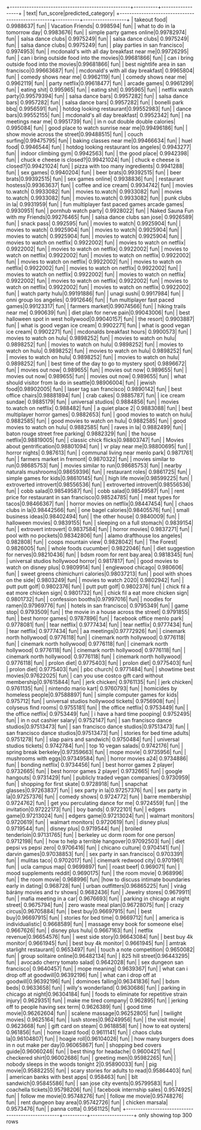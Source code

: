 +--------------------------------------------------+----------+------------------+
|                                              text| fun_score|predicted_category|
+--------------------------------------------------+----------+------------------+
|                                      takeout food| 0.9988637|               fun|
|                                  Vacation Friends|  0.998594|               fun|
|                     what to do in la tomorrow day| 0.9983676|               fun|
|                         simple party games online|0.99782974|               fun|
|                                 salsa dance clubs| 0.9975249|               fun|
|                                 salsa dance clubs| 0.9975249|               fun|
|                                 salsa dance clubs| 0.9975249|               fun|
|                     play parties in san francisco| 0.9974953|               fun|
|         mcdonald's with all day breakfast near me|0.99726295|               fun|
|          can i bring outside food into the movies|0.99681866|               fun|
|          can i bring outside food into the movies|0.99681866|               fun|
|              best nightlife area in san francisco|0.99663687|               fun|
|                 mcdonald's with all day breakfast| 0.9965804|               fun|
|                              comedy shows near me| 0.9962119|               fun|
|                              comedy shows near me| 0.9962119|               fun|
|                                     party netflix|0.99618477|               fun|
|                                      arcade games| 0.9961299|               fun|
|                                       eating shit|  0.995965|               fun|
|                                       eating shit|  0.995965|               fun|
|                               netflix watch party|0.99579394|               fun|
|                                  salsa dance bars| 0.9957282|               fun|
|                                  salsa dance bars| 0.9957282|               fun|
|                                  salsa dance bars| 0.9957282|               fun|
|                                  bonelli park bbq| 0.9956591|               fun|
|                         hotdog looking restaurant|0.99552983|               fun|
|                                        dance bars|0.99552155|               fun|
|                      mcdonald's all day breakfast| 0.9952342|               fun|
|                               na meetings near me| 0.9951739|               fun|
|                   in n out double double calories|  0.995084|               fun|
|               good place to watch sunrise near me|0.99496186|               fun|
|                      show movie across the street|0.99488515|               fun|
|                                     couch surfing|0.99475795|               fun|
|                            baking classes near me|0.99466634|               fun|
|                                         huel food| 0.9946544|               fun|
|             hotdog looking restaurant los angeles| 0.9943277|               fun|
|                               indoor climbing gym| 0.9942563|               fun|
|                                    the good place| 0.9942398|               fun|
|                         chuck e cheese is closed?|0.99421024|               fun|
|                         chuck e cheese is closed?|0.99421024|               fun|
|                   pizza with too many ingredients| 0.9941288|               fun|
|                                         sex games| 0.9940204|               fun|
|                                        beer brats|0.99392515|               fun|
|                                        beer brats|0.99392515|               fun|
|                                  sex games online| 0.9938836|               fun|
|                                restaurant hostess|0.99363637|               fun|
|                              coffee and ice cream| 0.9934742|               fun|
|                                   movies to.watch| 0.9933082|               fun|
|                                   movies to.watch| 0.9933082|               fun|
|                                   movies to.watch| 0.9933082|               fun|
|                                   movies to.watch| 0.9933082|               fun|
|                                  punk clubs in la| 0.9931959|               fun|
|     fun multiplayer fast paced games arcade games| 0.9930951|               fun|
|                               pornhub watch party| 0.9928022|               fun|
|                   Naked Sauna Fun with my Friends|0.99276465|               fun|
|                        salsa dance clubs san jose| 0.9926589|               fun|
|                                        snack pass|  0.992595|               fun|
|                                   movies to watch| 0.9925904|               fun|
|                                   movies to watch| 0.9925904|               fun|
|                                   movies to watch| 0.9925904|               fun|
|                                   movies to watch| 0.9925904|               fun|
|                                   movies to watch| 0.9925904|               fun|
|                        movies to watch on netflix| 0.9922002|               fun|
|                        movies to watch on netflix| 0.9922002|               fun|
|                        movies to watch on netflix| 0.9922002|               fun|
|                        movies to watch on netflix| 0.9922002|               fun|
|                        movies to watch on netflix| 0.9922002|               fun|
|                        movies to watch on netflix| 0.9922002|               fun|
|                        movies to watch on netflix| 0.9922002|               fun|
|                        movies to watch on netflix| 0.9922002|               fun|
|                        movies to watch on netflix| 0.9922002|               fun|
|                        movies to watch on netflix| 0.9922002|               fun|
|                        movies to watch on netflix| 0.9922002|               fun|
|                        movies to watch on netflix| 0.9922002|               fun|
|                        movies to watch on netflix| 0.9922002|               fun|
|                                  watch party hulu|0.99191886|               fun|
|                                       unagi sushi| 0.9917984|               fun|
|                            onni group los angeles| 0.9912646|               fun|
|                  fun multiplayer fast paced games|0.99123317|               fun|
|                                    farmers market|0.99074566|               fun|
|                             hiking trails near me|  0.990639|               fun|
|                          diet plan for nerve pain|0.99043006|               fun|
|             best halloween spot in west hollywood|0.99040157|               fun|
|                                        the resort| 0.9903887|               fun|
|                      what is good vegan ice cream| 0.9902271|               fun|
|                      what is good vegan ice cream| 0.9902271|               fun|
|                         mcdonalds breakfast hours| 0.9900573|               fun|
|                           movies to watch on hulu| 0.9898252|               fun|
|                           movies to watch on hulu| 0.9898252|               fun|
|                           movies to watch on hulu| 0.9898252|               fun|
|                           movies to watch on hulu| 0.9898252|               fun|
|                           movies to watch on hulu| 0.9898252|               fun|
|                           movies to watch on hulu| 0.9898252|               fun|
|                           movies to watch on hulu| 0.9898252|               fun|
|        best time of the day to go to mystery spot| 0.9896672|               fun|
|                                    movies out now|  0.989655|               fun|
|                                    movies out now|  0.989655|               fun|
|                                    movies out now|  0.989655|               fun|
|                                    movies out now|  0.989655|               fun|
|         what should visitor from la do in seattle|0.98906004|               fun|
|                                       jewish food|0.98902005|               fun|
|                           laser tag san francisco| 0.9890142|               fun|
|                                best office chairs|0.98881894|               fun|
|                                        crab cakes| 0.9885787|               fun|
|                                  ice cream sundae| 0.9885179|               fun|
|                                 universal studios| 0.9884856|               fun|
|                        movies to.watch on netflix|  0.988482|               fun|
|                                   a quiet place 2| 0.9883088|               fun|
|                     best multiplayer horror games| 0.9882653|               fun|
|                      good movies to watch on hulu| 0.9882585|               fun|
|                      good movies to watch on hulu| 0.9882585|               fun|
|                      good movies to watch on hulu| 0.9882585|               fun|
|                                       raves in la| 0.9882499|               fun|
|                   baton rouge street free parking| 0.9882329|               fun|
|                                 the house netflix|0.98819005|               fun|
|                              classic chick flicks|0.98803747|               fun|
|                       Movies about gentrification|0.98801094|               fun|
|                                   vr play near me|0.98800695|               fun|
|                                     horror nights|  0.987613|               fun|
|                   communal living near menlo park| 0.9871761|               fun|
|                         farmers market in fremont| 0.9870322|               fun|
|                             movies similar to run|0.98685753|               fun|
|                             movies similar to run|0.98685753|               fun|
|                         nearby naturals mushrooms|0.98659396|               fun|
|                                  restaurant roles| 0.9861725|               fun|
|                             simple games for kids|0.98610145|               fun|
|                                   high life movie|0.98599225|               fun|
|                             extroverted introvert|0.98556536|               fun|
|                             extroverted introvert|0.98556536|               fun|
|                                        cobb salad|0.98549587|               fun|
|                                        cobb salad|0.98549587|               fun|
|        rent price for restaurant in san francisco|0.98524785|               fun|
|                              meat types for tacos|0.98466367|               fun|
|                          horror movies on netflix|0.98447454|               fun|
|                                 chaos clubs in la|0.98442566|               fun|
|                                one bagel calories|0.98405576|               fun|
|                              small business ideas|0.98402494|               fun|
|                                   the other house| 0.9840009|               fun|
|                                  halloween movies| 0.9839155|               fun|
|                        sleeping on a full stomach| 0.9839154|               fun|
|                               extrovert introvert| 0.9837584|               fun|
|                                     horror movies| 0.9837271|               fun|
|                              pool with no pockets|0.98342806|               fun|
|                      alamo drafthouse los angeles|  0.982808|               fun|
|                               coops mountain view| 0.9828042|               fun|
|                                        The Forest| 0.9826005|               fun|
|                              whole foods cucumber| 0.9822046|               fun|
|                        diet suggestion for nerves|0.98210436|               fun|
|                       bdsm room for rent bay.area| 0.9818345|               fun|
|                universal studios hollywood horror| 0.9817817|               fun|
|               good movies to watch on disney plus| 0.9809914|               fun|
|                                 englewood chicago|  0.980606|               fun|
|                 sweet greens chimichurri calories|0.98037213|               fun|
|                       pool with shoes on the side| 0.9803249|               fun|
|                              movies to watch 2020| 0.9802942|               fun|
|                                    putt putt golf| 0.9802376|               fun|
|                                    putt putt golf| 0.9802376|               fun|
|                 chick fil a eat more chicken sign| 0.9801732|               fun|
|                 chick fil a eat more chicken sign| 0.9801732|               fun|
|                                 confession booths|0.97997016|               fun|
|                                 noodles for ramen|0.97969776|               fun|
|                           hotels in san francisco| 0.9795349|               fun|
|                                         game stop| 0.9793509|               fun|
|            the movie in a house across the street| 0.9791855|               fun|
|                                 best horror games| 0.9787896|               fun|
|                        facebook office menlo park| 0.9778081|               fun|
|                                      tear netflix| 0.9777434|               fun|
|                                      tear netflix| 0.9777434|               fun|
|                                      tear netflix| 0.9777434|               fun|
|                                       aa meetings|0.97772926|               fun|
|                          cinemark north hollywood| 0.9776118|               fun|
|                          cinemark north hollywood| 0.9776118|               fun|
|                          cinemark north hollywood| 0.9776118|               fun|
|                          cinemark north hollywood| 0.9776118|               fun|
|                          cinemark north hollywood| 0.9776118|               fun|
|                          cinemark north hollywood| 0.9776118|               fun|
|                          cinemark north hollywood| 0.9776118|               fun|
|                                       prolon diet| 0.9775403|               fun|
|                                       prolon diet| 0.9775403|               fun|
|                                       prolon diet| 0.9775403|               fun|
|                                        pbc church| 0.9771484|               fun|
|                              showtime best movies|0.97622025|               fun|
|   can you use costco gift card without membership|0.97615844|               fun|
|                                      jerk chicken| 0.9761135|               fun|
|                                      jerk chicken| 0.9761135|               fun|
|                               nintendo mario kart| 0.9760793|               fun|
|                      homicides by homeless people|0.97588897|               fun|
|                    simple computer games for kids|  0.975712|               fun|
|               universal studios hollywood tickets| 0.9756908|               fun|
|                               colyseus find rooms| 0.9755181|               fun|
|                                the office netflix| 0.9753449|               fun|
|                                the office netflix| 0.9753449|               fun|
|                        i have a hard time pooping| 0.9752495|               fun|
|                           in n out cashier salary| 0.9752147|               fun|
|                       san francisco dance studios|0.97513473|               fun|
|                       san francisco dance studios|0.97513473|               fun|
|                       san francisco dance studios|0.97513473|               fun|
|                       stories for bed time adults| 0.9751278|               fun|
|                           slap pairs and sandwich| 0.9750484|               fun|
|                         universal studios tickets| 0.9742784|               fun|
|                               top 10 vegan salads| 0.9742176|               fun|
|                             spring break berkeley|0.97359663|               fun|
|                                        mope movie| 0.9735956|               fun|
|                               mushrooms with eggs|0.97349584|               fun|
|                                 horror movies a24| 0.9734886|               fun|
|                                   bonding netflix| 0.9734456|               fun|
|                        best horror games 2 player| 0.9732665|               fun|
|                        best horror games 2 player| 0.9732665|               fun|
|                                   google hangouts| 0.9731429|               fun|
|                   publicly traded vegan companies| 0.9730959|               fun|
|                          shopping for first skate| 0.9728918|               fun|
|                                  snapchat glasses|0.97263837|               fun|
|                                   sex party in la|0.97257376|               fun|
|                                   sex party in la|0.97257376|               fun|
|                                      comedy shows| 0.9724772|               fun|
|                                  barre membership| 0.9724762|               fun|
|                  get you perculating dance for me| 0.9724559|               fun|
|                                    the invitation|0.97222173|               fun|
|                                         boy bands| 0.9722101|               fun|
|                                       edgers game|0.97213024|               fun|
|                                       edgers game|0.97213024|               fun|
|                                  walmart monitors| 0.9720619|               fun|
|                                  walmart monitors| 0.9720619|               fun|
|                                       disney plus| 0.9719544|               fun|
|                                       disney plus| 0.9719544|               fun|
|                                broiled tenderloin|0.97131765|               fun|
|              berkeley uc dorm room for one person| 0.9712198|               fun|
|                   how to help a terrible hangover|0.97092503|               fun|
|                          diet pepsi vs pepsi zero| 0.9706416|               fun|
|                                   chicano culture| 0.9704141|               fun|
|                                      darvin games|0.97038853|               fun|
|                        sex party in san.francisco| 0.9703391|               fun|
|                                      mulitas taco| 0.9702017|               fun|
|                             cinemark redwood city| 0.9701961|               fun|
|                                   ucla campus map| 0.9699897|               fun|
|                                        roast beef|  0.969071|               fun|
|                           mood supplements reddit| 0.9690175|               fun|
|                                    the room movie|  0.968996|               fun|
|                                    the room movie|  0.968996|               fun|
|how to discuss intimate boundaries early in dating|  0.968728|               fun|
|                                  urban outfitters|0.96865225|               fun|
|                  virág bárány movies and tv shows| 0.9682436|               fun|
|                                    Jewelry stores| 0.9679911|               fun|
|                            mafia meeting in a car| 0.9676693|               fun|
|                parking in chicago at night street| 0.9675794|               fun|
|                              zero waste meal plan|0.96728075|               fun|
|                                      crazy circus|0.96705884|               fun|
|                                          best buy|0.96697915|               fun|
|                                          best buy|0.96697915|               fun|
|                              stories for bed time| 0.9669712|               fun|
|                        america is individualistic| 0.9668589|               fun|
|                massage envy book for someone else| 0.9667626|               fun|
|                                  disney plus hulu| 0.9667163|               fun|
|                                   netflix revenue|0.96654576|               fun|
|                                   west side story|0.96643084|               fun|
|                               best buy 4k monitor| 0.9661945|               fun|
|                               best buy 4k monitor| 0.9661945|               fun|
|                       amtrak starlight restaurant| 0.9653497|               fun|
|                          touch a note competition| 0.9650082|               fun|
|                            group solitaire online|0.96482134|               fun|
|                                   825 hill street|0.96443295|               fun|
|                       avocado cherry tomato salad| 0.9642028|               fun|
|                         sex dungeon san francisco| 0.9640457|               fun|
|                                      mope meaning| 0.9639367|               fun|
|                   what can i drop off at goodwill|0.96392196|               fun|
|                   what can i drop off at goodwill|0.96392196|               fun|
|                                  dominoes falling|0.96341836|               fun|
|                                         bdsm beds| 0.9633658|               fun|
|                                willy's wonderland| 0.9630686|               fun|
|                       parking in chicago at night|0.96304184|               fun|
|   foods to eliminate for repetitive strain injury| 0.9629351|               fun|
|                             make me tired company|  0.962895|               fun|
|             jerking off to people having sex term| 0.9626389|               fun|
|                                   good time movie|0.96262604|               fun|
|                                   scalene massage|0.96252805|               fun|
|                                   twilight movies| 0.9625164|               fun|
|                                       lush stores|0.96249956|               fun|
|                                   the visit movie| 0.9623668|               fun|
|                                gift card on steam| 0.9618858|               fun|
|                                how to eat oysters|  0.961856|               fun|
|                                  home lizard food| 0.9611141|               fun|
|                                    chaos clubs la|0.96104807|               fun|
|                                       hoagie roll|0.96104026|               fun|
|       how many burgers does in n out make per day|0.96065867|               fun|
|                         shopping bed covers guide|0.96060246|               fun|
|                           best thing for headache| 0.9600421|               fun|
|                                   checkered shirt|0.96002686|               fun|
|                                      greeting men|0.95982265|               fun|
|              nobody sleeps in the woods tonight 2|0.95890033|               fun|
|                                         pig movie|0.95882255|               fun|
|                  scary stories for adults to read|0.95864403|               fun|
|                     american banks with best apps|  0.958463|               fun|
|                                      blt sandwich|0.95845586|               fun|
|                              san jose city events|0.95799583|               fun|
|                                 coachella tickets|0.95798206|               fun|
|                         facebook internship sales| 0.9574925|               fun|
|                                   follow me movie|0.95748276|               fun|
|                                   follow me movie|0.95748276|               fun|
|                             rent dungeon bay area|0.95742726|               fun|
|                                   chicken marsala| 0.9573476|               fun|
|                                       panna cotta| 0.9561125|               fun|
+--------------------------------------------------+----------+------------------+
only showing top 300 rows

